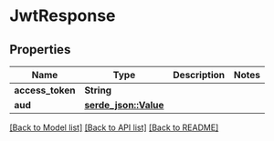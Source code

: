 # JwtResponse

## Properties

Name | Type | Description | Notes
------------ | ------------- | ------------- | -------------
**access_token** | **String** |  | 
**aud** | [**serde_json::Value**](.md) |  | 

[[Back to Model list]](../README.md#documentation-for-models) [[Back to API list]](../README.md#documentation-for-api-endpoints) [[Back to README]](../README.md)


